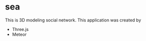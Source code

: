 sea
===

This is 3D modeling social network. 
This application was created by 
- Three.js
- Meteor

